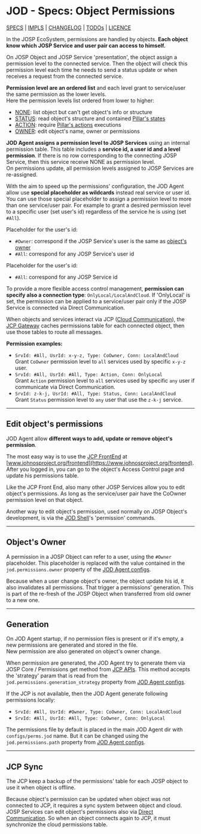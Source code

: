 # JOD - Specs: Object Permissions

[SPECS](../specs.md) | [IMPLS](../impls.md) | [CHANGELOG](../../CHANGELOG.md) | [TODOs](../../TODOs.md) | [LICENCE](../../LICENCE.md)

In the JOSP EcoSystem, permissions are handled by objects. **Each object know
which JOSP Service and user pair can access to himself.**

On JOSP Object and JOSP Service 'presentation', the object assign a permission
level to the connected service. Then the object will check this permission level
each time he needs to send a status update or when receives a request from the
connected service.

**Permission level are an ordered list** and each level grant to service/user the
same permission as the lower levels.<br/>
Here the permission levels list ordered from lower to higher:

* [NONE](/docs/features/permissions.md#none): list object but can't get object's info or structure
* [STATUS](/docs/features/permissions.md#state): read object's structure and contained [Pillar's states](pillars.md#states)
* [ACTION](/docs/features/permissions.md#action): require [Pillar's actions](pillars.md#actions) executions
* [OWNER](/docs/features/permissions.md#owner): edit object's name, owner or permissions

**JOD Agent assigns a permission level to JOSP Services** using an internal
permission table. This table includes a **service id, a user id and a level permission**.
If there is no row corresponding to the connecting JOSP Service, then this service
receive NONE as permission level.<br/>
On permissions update, all permission levels assigned to JOSP Services are re-assigned.

With the aim to speed up the permissions' configuration, the JOD Agent allow use
**special placeholder as wildcards** instead real service or user id. You can use
those special placeholder to assign a permission level to more than one service/user
pair. For example to grant a desired permission level to a specific user (set
user's id) regardless of the service he is using (set ```#All```).

Placeholder for the user's id:
* ```#Owner```: correspond if the JOSP Service's user is the same as [object's owner](#objects-owner)
* ```#All```: correspond for any JOSP Service's user id

Placeholder for the user's id:
* ```#All```: correspond for any JOSP Service id

To provide a more flexible access control management, **permission can specify
also a connection type**: ```OnlyLocal/LocalAndCloud```. If 'OnlyLocal' is set,
the permission can be applied to a service/user pair only if the JOSP Service is
connected via Direct Communication.

When objects and services interact via JCP ([Cloud Communication](/docs/features/communication.md#cloud-communication)),
the [JCP Gateway](/docs/comps/jcp/core/gws/README.md) caches permissions
table for each connected object, then use those tables to route all messages.

**Permission examples:**

* ```SrvId: #All, UsrId: x-y-z, Type: CoOwner, Conn: LocalAndCloud```<br/>
  Grant ```CoOwner``` permission level to ```all``` services used by specific ```x-y-z``` user.
* ```SrvId: #All, UsrId: #All, Type: Action, Conn: OnlyLocal```<br/>
  Grant ```Action``` permission level to ```all``` services used by specific ```any``` user if communicate via Direct Communication.
* ```SrvId: z-k-j, UsrId: #All, Type: Status, Conn: LocalAndCloud```<br/>
  Grant ```Status``` permission level to ```any``` user that use the ```z-k-j``` service.

---

## Edit object's permissions

JOD Agent allow **different ways to add, update or remove object's permission**.

The most easy way is to use the [JCP FrontEnd](/docs/comps/jcp/core/fe/README.md)
at [www.johnosproject.org/frontend](https://www.johnosproject.org/frontend).
After you logged in, you can go to the object's Access Control page and update
his permissions table.

Like the JCP Front End, also many other JOSP Services allow you to edit object's
permissions. As long as the service/user pair have the CoOwner permission level
on that object.

Another way to edit object's permission, used normally on JOSP Object's development,
is via the [JOD Shell](shell)'s 'permission' commands.

---

## Object's Owner

A permission in a JOSP Object can refer to a user, using the ```#Owner``` placeholder.
This placeholder is replaced with the value contained in the ```jod.permissions.owner```
property of the [JOD Agent configs](jod_yml).

Because when a user change object's owner, the object update his id, it also
invalidates all permissions. That trigger a permissions' generation. This is part
of the re-fresh of the JOSP Object when transferred from old owner to a new one.

---

## Generation

On JOD Agent startup, if no permission files is present or if it's empty, a new
permissions are generated and stored in the file.<br/>
New permission are also generated on object's owner change.

When permission are generated, the JOD Agent try to generate them via JOSP Core
/ Permissions get method from [JCP APIs](/docs/comps/jcp/core/apis/README.md).
This method accepts the 'strategy' param that is read from the ```jod.permissions.generation_strategy```
property from [JOD Agent configs](jod_yml).

If the JCP is not available, then the JOD Agent generate following permissions locally:

* ```SrvId: #All, UsrId: #Owner, Type: CoOwner, Conn: LocalAndCloud```
* ```SrvId: #All, UsrId: #All, Type: CoOwner, Conn: OnlyLocal```

The permissions file by default is placed in the main JOD Agent dir with
```configs/perms.jod``` name. But it can be changed using the ```jod.permissions.path```
property from [JOD Agent configs](jod_yml).

---

## JCP Sync

The JCP keep a backup of the permissions' table for each JOSP object to use it when
object is offline.

Because object's permission can be updated when object was not connected to JCP,
it requires a sync system between object and cloud.<br/>
JOSP Services can edit object's permissions also via [Direct Communication](/docs/features/communication.md#direct-communication).
So when an object connects again to JCP, it must synchronize the cloud permissions table.
